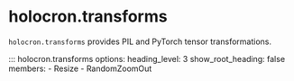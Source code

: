# holocron.transforms

`holocron.transforms` provides PIL and PyTorch tensor transformations.

::: holocron.transforms
    options:
        heading_level: 3
        show_root_heading: false
        members:
            - Resize
            - RandomZoomOut
